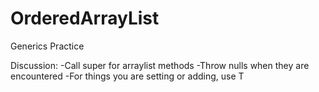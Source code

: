 # OrderedArrayList
Generics Practice 

Discussion:
-Call super for arraylist methods
-Throw nulls when they are encountered 
-For things you are setting or adding, use T
